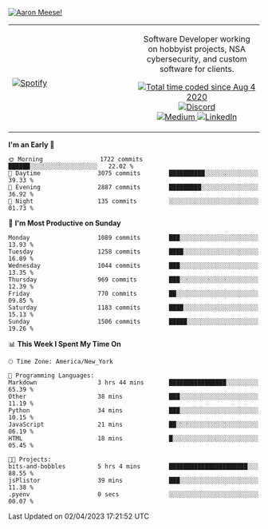 [![Aaron Meese!](https://user-images.githubusercontent.com/17814535/88975338-a2aabf00-d27f-11ea-963f-8a19608716b4.png)](https://github.com/ajmeese7/readme-ascii "README ASCII")

<!-- Modified from project here: https://github.com/novatorem/novatorem -->
<table width="100%">
  <tr>
  <td width="50%">

&nbsp; <br> [![Spotify](https://ajmeese7.vercel.app/api/spotify)](https://open.spotify.com/user/ajmeese)

  </td>
  <td width="50%">
    <p align="center">
    Software Developer working on hobbyist projects, NSA cybersecurity, and custom software for clients.
    </p>
    <p align="center">
      <a href="https://wakatime.com/@f726891d-3b02-46cd-9b60-e8c59f9e2b14">
        <img src="https://wakatime.com/badge/user/f726891d-3b02-46cd-9b60-e8c59f9e2b14.svg" alt="Total time coded since Aug 4 2020" title="WakaTime" />
      </a>
      <a href="http://link.aaronmeese.com/discord">
        <img src="https://img.shields.io/badge/discord-ajmeese7%234835-369?style=flat-square&logo=discord&logoColor=white&color=purple" alt="Discord" title="Discord">
      </a>
      <br />
      <a href="https://link.aaronmeese.com/medium">
        <img src="https://img.shields.io/badge/medium-ajmeese7-1DB954?style=flat-square&logo=medium&logoColor=white" alt="Medium" title="Medium">
      </a>
      <a href="https://link.aaronmeese.com/linkedin">
        <img src="https://img.shields.io/badge/linkedIn-aaronmeese-1DB954?style=flat-square&logo=linkedin&logoColor=white&color=blue" alt="LinkedIn" title="LinkedIn">
      </a>
    </p>
  </td>

</table>

[//]: <> (The `&nbsp;` is to have Aphelion take up more space)

<!--START_SECTION:waka-->
**I'm an Early 🐤** 

```text
🌞 Morning                1722 commits        ██████░░░░░░░░░░░░░░░░░░░   22.02 % 
🌆 Daytime                3075 commits        ██████████░░░░░░░░░░░░░░░   39.33 % 
🌃 Evening                2887 commits        █████████░░░░░░░░░░░░░░░░   36.92 % 
🌙 Night                  135 commits         ░░░░░░░░░░░░░░░░░░░░░░░░░   01.73 % 
```
📅 **I'm Most Productive on Sunday** 

```text
Monday                   1089 commits        ███░░░░░░░░░░░░░░░░░░░░░░   13.93 % 
Tuesday                  1258 commits        ████░░░░░░░░░░░░░░░░░░░░░   16.09 % 
Wednesday                1044 commits        ███░░░░░░░░░░░░░░░░░░░░░░   13.35 % 
Thursday                 969 commits         ███░░░░░░░░░░░░░░░░░░░░░░   12.39 % 
Friday                   770 commits         ██░░░░░░░░░░░░░░░░░░░░░░░   09.85 % 
Saturday                 1183 commits        ████░░░░░░░░░░░░░░░░░░░░░   15.13 % 
Sunday                   1506 commits        █████░░░░░░░░░░░░░░░░░░░░   19.26 % 
```


📊 **This Week I Spent My Time On** 

```text
🕑︎ Time Zone: America/New_York

💬 Programming Languages: 
Markdown                 3 hrs 44 mins       ████████████████░░░░░░░░░   65.39 % 
Other                    38 mins             ███░░░░░░░░░░░░░░░░░░░░░░   11.19 % 
Python                   34 mins             ███░░░░░░░░░░░░░░░░░░░░░░   10.15 % 
JavaScript               21 mins             ██░░░░░░░░░░░░░░░░░░░░░░░   06.19 % 
HTML                     18 mins             █░░░░░░░░░░░░░░░░░░░░░░░░   05.45 % 

🐱‍💻 Projects: 
bits-and-bobbles         5 hrs 4 mins        ██████████████████████░░░   88.55 % 
jsPlistor                39 mins             ███░░░░░░░░░░░░░░░░░░░░░░   11.38 % 
.pyenv                   0 secs              ░░░░░░░░░░░░░░░░░░░░░░░░░   00.07 % 
```


 Last Updated on 02/04/2023 17:21:52 UTC
<!--END_SECTION:waka-->
